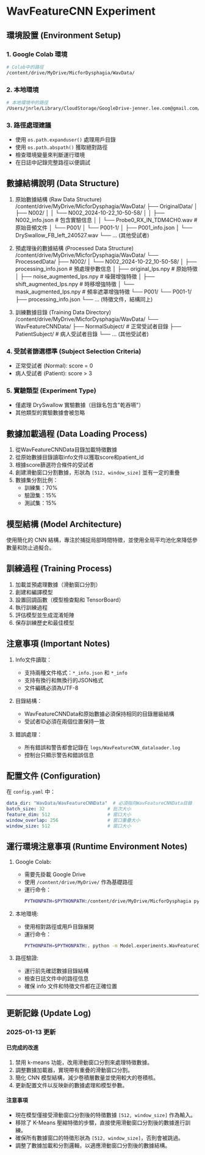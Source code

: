 
# WavFeatureCNN Experiment

## 環境設置 (Environment Setup)

### 1. Google Colab 環境
```bash
# Colab中的路徑
/content/drive/MyDrive/MicforDysphagia/WavData/
```

### 2. 本地環境
```bash
# 本地環境中的路徑
/Users/jnrle/Library/CloudStorage/GoogleDrive-jenner.lee.com@gmail.com/My Drive/MicforDysphagia/WavData/
```

### 3. 路徑處理建議
- 使用 `os.path.expanduser()` 處理用戶目錄
- 使用 `os.path.abspath()` 獲取絕對路徑
- 檢查環境變量來判斷運行環境
- 在日誌中記錄完整路徑以便調試

## 數據結構說明 (Data Structure)

1. 原始數據結構 (Raw Data Structure)
/content/drive/MyDrive/MicforDysphagia/WavData/
├── OriginalData/
│   ├── N002/
│   │   └── N002_2024-10-22_10-50-58/
│   │       ├── N002_info.json            # 包含實驗信息
│   │       └── Probe0_RX_IN_TDM4CH0.wav  # 原始音頻文件
│   └── P001/
│       └── P001-1/
│           ├── P001_info.json
│           └── DrySwallow_FB_left_240527.wav
└── ... (其他受試者)

2. 預處理後的數據結構 (Processed Data Structure)
/content/drive/MyDrive/MicforDysphagia/WavData/
└── ProcessedData/
    ├── N002/
    │   └── N002_2024-10-22_10-50-58/
    │       ├── processing_info.json       # 預處理參數信息
    │       ├── original_lps.npy          # 原始特徵
    │       ├── noise_augmented_lps.npy   # 噪聲增強特徵
    │       ├── shift_augmented_lps.npy   # 時移增強特徵
    │       └── mask_augmented_lps.npy    # 頻率遮罩增強特徵
    └── P001/
        └── P001-1/
            ├── processing_info.json
            └── ... (特徵文件，結構同上)

3. 訓練數據目錄 (Training Data Directory)
/content/drive/MyDrive/MicforDysphagia/WavData/
└── WavFeatureCNNData/
    ├── NormalSubject/                            # 正常受試者目錄
    ├── PatientSubject/                           # 病人受試者目錄
    └── ... (其他受試者)

### 4. 受試者篩選標準 (Subject Selection Criteria)
- 正常受試者 (Normal): score = 0
- 病人受試者 (Patient): score > 3

### 5. 實驗類型 (Experiment Type)
- 僅處理 DrySwallow 實驗數據（目錄名包含"乾吞嚥"）
- 其他類型的實驗數據會被忽略

## 數據加載過程 (Data Loading Process)

1. 從WavFeatureCNNData目錄加載特徵數據
2. 從原始數據目錄讀取info文件以獲取score和patient_id
3. 根據score篩選符合條件的受試者
4. 創建滑動窗口分割數據，形狀為 `[512, window_size]` 並有一定的重疊
5. 數據集分割比例：
   - 訓練集：70%
   - 驗證集：15%
   - 測試集：15%

## 模型結構 (Model Architecture)

使用簡化的 CNN 結構，專注於捕捉局部時間特徵，並使用全局平均池化來降低參數量和防止過擬合。

## 訓練過程 (Training Process)

1. 加載並預處理數據（滑動窗口分割）
2. 創建和編譯模型
3. 設置回調函數（模型檢查點和 TensorBoard）
4. 執行訓練過程
5. 評估模型並生成混淆矩陣
6. 保存訓練歷史和最佳模型

## 注意事項 (Important Notes)

1. Info文件讀取：
   - 支持兩種文件格式：`*_info.json` 和 `*_info`
   - 支持有換行和無換行的JSON格式
   - 文件編碼必須為UTF-8

2. 目錄結構：
   - WavFeatureCNNData和原始數據必須保持相同的目錄層級結構
   - 受試者ID必須在兩個位置保持一致

3. 錯誤處理：
   - 所有錯誤和警告都會記錄在 `logs/WavFeatureCNN_dataloader.log`
   - 控制台只顯示警告和錯誤信息

## 配置文件 (Configuration)

在 `config.yaml` 中：

```yaml
data_dir: "WavData/WavFeatureCNNData"  # 必須指向WavFeatureCNNData目錄
batch_size: 32                       # 批次大小
feature_dim: 512                     # 窗口大小
window_overlap: 256                  # 窗口重疊大小
window_size: 512                     # 窗口大小
```

## 運行環境注意事項 (Runtime Environment Notes)

1. Google Colab:
   - 需要先掛載 Google Drive
   - 使用 `/content/drive/MyDrive/` 作為基礎路徑
   - 運行命令：
     ```bash
     PYTHONPATH=$PYTHONPATH:/content/drive/MyDrive/MicforDysphagia python -m Model.experiments.WavFeatureCNN.train
     ```

2. 本地環境:
   - 使用相對路徑或用戶目錄展開
   - 運行命令：
     ```bash
     PYTHONPATH=$PYTHONPATH:. python -m Model.experiments.WavFeatureCNN.train
     ```

3. 路徑驗證:
   - 運行前先確認數據目錄結構
   - 檢查日誌文件中的路徑信息
   - 確保 info 文件和特徵文件都在正確位置

---

## 更新記錄 (Update Log)

### 2025-01-13 更新

#### 已完成的改進
1. 禁用 k-means 功能，改用滑動窗口分割來處理特徵數據。
2. 調整數據加載器，實現帶有重疊的滑動窗口分割。
3. 簡化 CNN 模型結構，減少卷積層數量並使用較大的卷積核。
4. 更新配置文件以反映新的數據處理和模型參數。

#### 注意事項
- 現在模型僅接受滑動窗口分割後的特徵數據 `[512, window_size]` 作為輸入。
- 移除了 K-Means 壓縮特徵的步驟，直接使用滑動窗口分割後的數據進行訓練。
- 確保所有數據窗口的特徵形狀為 `[512, window_size]`，否則會被跳過。
- 調整了數據加載和分割邏輯，以適應滑動窗口分割後的數據結構。

